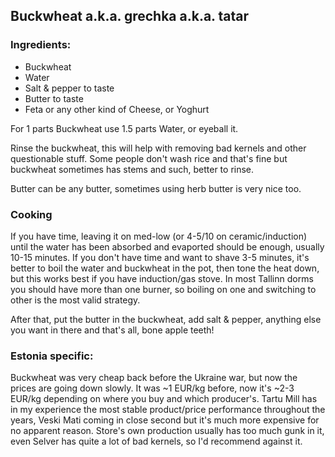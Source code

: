 ## Buckwheat a.k.a. grechka a.k.a. tatar

### Ingredients:
* Buckwheat
* Water
* Salt & pepper to taste
* Butter to taste
* Feta or any other kind of Cheese, or Yoghurt

For 1 parts Buckwheat use 1.5 parts Water, or eyeball it.

Rinse the buckwheat, this will help with removing bad kernels and other questionable stuff.
Some people don't wash rice and that's fine but buckwheat sometimes has stems and such, better to rinse.

Butter can be any butter, sometimes using herb butter is very nice too.

### Cooking
If you have time, leaving it on med-low (or 4-5/10 on ceramic/induction) until the water
has been absorbed and evaported should be enough, usually 10-15 minutes.
If you don't have time and want to shave 3-5 minutes, it's better to boil the water and buckwheat in the pot,
then tone the heat down, but this works best if you have induction/gas stove. In most Tallinn dorms you should have
more than one burner, so boiling on one and switching to other is the most valid strategy.

After that, put the butter in the buckwheat, add salt & pepper, anything else you want in there and that's all, bone apple teeth!

### Estonia specific:
Buckwheat was very cheap back before the Ukraine war, but now the prices are going down slowly.
It was ~1 EUR/kg before, now it's ~2-3 EUR/kg depending on where you buy and which producer's.
Tartu Mill has in my experience the most stable product/price performance throughout the years,
Veski Mati coming in close second but it's much more expensive for no apparent reason.
Store's own production usually has too much gunk in it, even Selver has quite a lot of bad kernels, so
I'd recommend against it.
